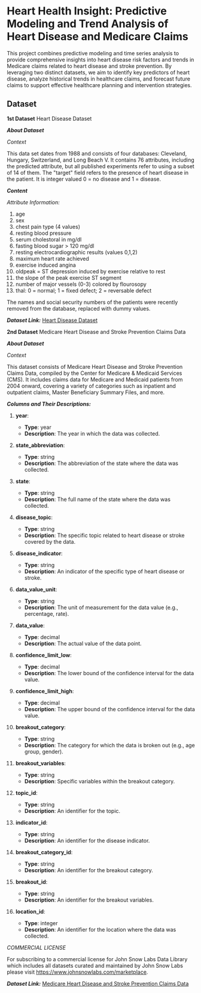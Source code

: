 # Heart Health Insight: Predictive Modeling and Trend Analysis of Heart Disease and Medicare Claims
This project combines predictive modeling and time series analysis to provide comprehensive insights into heart disease risk factors and trends in Medicare claims related to heart disease and stroke prevention. By leveraging two distinct datasets, we aim to identify key predictors of heart disease, analyze historical trends in healthcare claims, and forecast future claims to support effective healthcare planning and intervention strategies.

## Dataset
**1st Dataset**
Heart Disease Dataset

***About Dataset***

*Context*

This data set dates from 1988 and consists of four databases: Cleveland, Hungary, Switzerland, and Long Beach V. It contains 76 attributes, including the predicted attribute, but all published experiments refer to using a subset of 14 of them. The "target" field refers to the presence of heart disease in the patient. It is integer valued 0 = no disease and 1 = disease.

***Content***

*Attribute Information:*

1. age
2. sex
3. chest pain type (4 values)
4. resting blood pressure
5. serum cholestoral in mg/dl
6. fasting blood sugar > 120 mg/dl
7. resting electrocardiographic results (values 0,1,2)
8. maximum heart rate achieved
9. exercise induced angina
10. oldpeak = ST depression induced by exercise relative to rest
11. the slope of the peak exercise ST segment
12. number of major vessels (0-3) colored by flourosopy
13. thal: 0 = normal; 1 = fixed defect; 2 = reversable defect

The names and social security numbers of the patients were recently removed from the database, replaced with dummy values.

***Dataset Link:*** [Heart Disease Dataset](https://www.kaggle.com/datasets/johnsmith88/heart-disease-dataset)

**2nd Dataset**
Medicare Heart Disease and Stroke Prevention Claims Data

***About Dataset***

*Context*

This dataset consists of Medicare Heart Disease and Stroke Prevention Claims Data, compiled by the Center for Medicare & Medicaid Services (CMS). It includes claims data for Medicare and Medicaid patients from 2004 onward, covering a variety of categories such as inpatient and outpatient claims, Master Beneficiary Summary Files, and more.

***Columns and Their Descriptions:***

1. **year**:
   - **Type**: year
   - **Description**: The year in which the data was collected.

2. **state_abbreviation**:
   - **Type**: string
   - **Description**: The abbreviation of the state where the data was collected.

3. **state**:
   - **Type**: string
   - **Description**: The full name of the state where the data was collected.

4. **disease_topic**:
   - **Type**: string
   - **Description**: The specific topic related to heart disease or stroke covered by the data.

5. **disease_indicator**:
   - **Type**: string
   - **Description**: An indicator of the specific type of heart disease or stroke.

6. **data_value_unit**:
   - **Type**: string
   - **Description**: The unit of measurement for the data value (e.g., percentage, rate).

7. **data_value**:
   - **Type**: decimal
   - **Description**: The actual value of the data point.

8. **confidence_limit_low**:
   - **Type**: decimal
   - **Description**: The lower bound of the confidence interval for the data value.

9. **confidence_limit_high**:
   - **Type**: decimal
   - **Description**: The upper bound of the confidence interval for the data value.

10. **breakout_category**:
    - **Type**: string
    - **Description**: The category for which the data is broken out (e.g., age group, gender).

11. **breakout_variables**:
    - **Type**: string
    - **Description**: Specific variables within the breakout category.

12. **topic_id**:
    - **Type**: string
    - **Description**: An identifier for the topic.

13. **indicator_id**:
    - **Type**: string
    - **Description**: An identifier for the disease indicator.

14. **breakout_category_id**:
    - **Type**: string
    - **Description**: An identifier for the breakout category.

15. **breakout_id**:
    - **Type**: string
    - **Description**: An identifier for the breakout variables.

16. **location_id**:
    - **Type**: integer
    - **Description**: An identifier for the location where the data was collected.

*COMMERCIAL LICENSE*

For subscribing to a commercial license for John Snow Labs Data Library which includes all datasets curated and maintained by John Snow Labs please visit https://www.johnsnowlabs.com/marketplace.

***Dataset Link:*** [Medicare Heart Disease and Stroke Prevention Claims Data](https://data.world/johnsnowlabs/medicare-heart-disease-and-stroke-prevention-claims-data)

